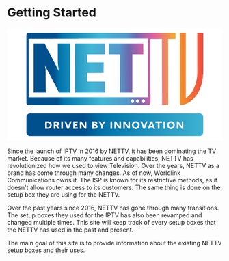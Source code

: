 # Getting Started

![LOGO](/assets/nettvlogo.png)

Since the launch of IPTV in 2016 by NETTV, it has been dominating the TV market. Because of its many features and capabilities, NETTV has revolutionized how we used to view Television. Over the years, NETTV as a brand has come through many changes. As of now, Worldlink Communications owns it. The ISP is known for its restrictive methods, as it doesn't allow router access to its customers. The same thing is done on the setup box they are using for the NETTV.

Over the past years since 2016, NETTV has gone through many transitions. The setup boxes they used for the IPTV has also been revamped and changed multiple times. This site will keep track of every setup boxes that the NETTV has used in the past and present.

The main goal of this site is to provide information about the existing NETTV setup boxes and their uses.